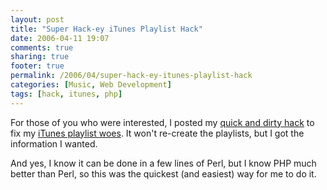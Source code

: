 ```yaml
---
layout: post
title: "Super Hack-ey iTunes Playlist Hack"
date: 2006-04-11 19:07
comments: true
sharing: true
footer: true
permalink: /2006/04/super-hack-ey-itunes-playlist-hack
categories: [Music, Web Development]
tags: [hack, itunes, php]
---
```

For those of you who were interested, I posted my <a href="/projects/itunes-pl-hack/">quick and dirty hack</a> to fix my <a href="/archives/2006/04/aw_crap_2.php">iTunes playlist woes</a>.  It won't re-create the playlists, but I got the information I wanted.

And yes, I know it can be done in a few lines of Perl, but I know PHP much better than Perl, so this was the quickest (and easiest) way for me to do it.
